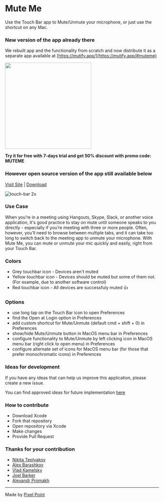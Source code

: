 # Mute Me
Use the Touch Bar app to Mute/Unmute your microphone, or just use the shortcut on any Mac.

### New version of the app already there

We rebuilt app and the functionality from scratch and now distribute it as a separate app available at [https://mutify.app/](https://mutify.app/#muteme)

<a href="https://mutify.app/#muteme">
<img src="https://user-images.githubusercontent.com/2697570/56202283-fff70e80-6042-11e9-9d6f-92deb41ce59a.png" width="282">
</a>

**Try it for free with 7-days trial and get 50% discount with promo code: MUTEME**

### However open source version of the app still available below

[Visit Site](https://muteme.pixelpoint.io/) | [Download](https://muteme.pixelpoint.io/)

![touch-bar 2x](https://cloud.githubusercontent.com/assets/2697570/26759775/a67c47e2-4921-11e7-8f71-53b197b5e893.jpg)

### Use Case

When you’re in a meeting using Hangouts, Skype, Slack, or another voice application, it's good practice to stay on mute until someone speaks to you directly - especially if you’re meeting with three or more people. Often, however, you'll need to browse between multiple tabs, and it can take too long to switch back to the meeting app to unmute your microphone. With Mute Me, you can mute or unmute your mic quickly and easily, right from your Touch Bar.

### Colors
- Grey touchbar icon - Devices aren't muted
- Yellow touchbar icon - Devices should be muted but some of them not. (For example, due to another software control)
- Red touchbar icon - All devices are successfuly muted 👍

### Options
- use long tap on the Touch Bar icon to open Preferences
- find the Open at Login option in Preferences
- add custom shortcut for Mute/Unmute (default cmd + shift + 0) in Preferences
- show/hide Mute/Unmute button in MacOS menu bar in Preferences
- configure functionality to Mute/Unmute by left clicking icon in MacOS menu bar (right click to open menu) in Preferences
- configure alternate set of icons for MacOS menu bar (for those that prefer monochromatic icons) in Preferences

### Ideas for development 
If you have any ideas that can help us improve this application, please create a new issue.

You can find approved ideas for future implementation [here](https://github.com/pixel-point/mute-me/projects/1)

### How to contribute

- Download Xcode
- Fork that repository
- Open repository via Xcode
- Make changes
- Provide Pull Request

### Thanks for your contribution
- [Nikita Teplyakov](https://github.com/tplkn)
- [Alex Barashkov](https://github.com/lnikell)
- [Vlad Kamelsky](https://www.facebook.com/vlad.kamelsky)
- [Joel Barker](https://github.com/j-cimb-barker)
- [Alexandr Promakh](https://github.com/proAlexandr)

---
Made by [Pixel Point](https://pixelpoint.io)
